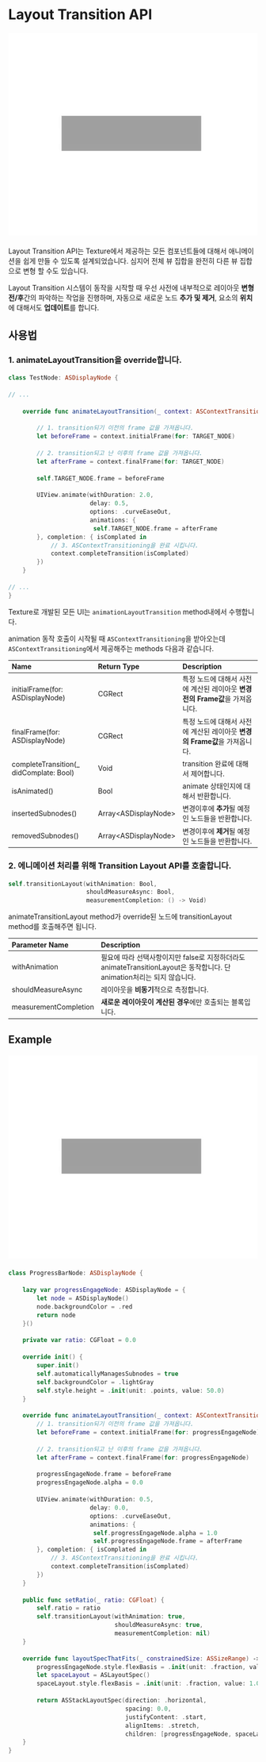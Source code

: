 # Layout Transition API

#### ![](../.gitbook/assets/progress.gif) 

Layout Transition API는 Texture에서 제공하는 모든 컴포넌트들에 대해서 애니메이션을 쉽게 만들 수 있도록 설계되었습니다. 심지어 전체 뷰 집합을 완전히 다른 뷰 집합으로 변형 할 수도 있습니다.

Layout Transition 시스템이 동작을 시작할 때 우선 사전에 내부적으로 레이아웃 **변형 전/후**간의 파악하는 작업을 진행하며, 자동으로 새로운 노드 **추가 및 제거**, 요소의 **위치**에 대해서도 **업데이트**를 합니다. 

## 사용법 

### 1. animateLayoutTransition을 override합니다. 

```swift
class TestNode: ASDisplayNode {

// ...

    override func animateLayoutTransition(_ context: ASContextTransitioning) {

        // 1. transition되기 이전의 frame 값을 가져옵니다.
        let beforeFrame = context.initialFrame(for: TARGET_NODE)
        
        // 2. transition되고 난 이후의 frame 값을 가져옵니다.
        let afterFrame = context.finalFrame(for: TARGET_NODE)
        
        self.TARGET_NODE.frame = beforeFrame
        
        UIView.animate(withDuration: 2.0,
                       delay: 0.5,
                       options: .curveEaseOut,
                       animations: {
                        self.TARGET_NODE.frame = afterFrame
        }, completion: { isComplated in
            // 3. ASContextTransitioning을 완료 시킵니다. 
            context.completeTransition(isComplated)
        })
    }
    
// ...
}
```

Texture로 개발된 모든 UI는 `animationLayoutTransition` method내에서 수행합니다. 

animation 동작 호출이 시작될 때 `ASContextTransitioning`을 받아오는데 `ASContextTransitioning`에서 제공해주는 methods 다음과 같습니다.

| Name | Return Type | Description |
| :--- | :--- | :--- |
| initialFrame\(for: ASDisplayNode\) | CGRect | 특정 노드에 대해서 사전에 계산된 레이아웃 **변경전의 Frame값**을 가져옵니다.  |
| finalFrame\(for: ASDisplayNode\) | CGRect | 특정 노드에 대해서 사전에 계산된 레이아웃 **변경의 Frame값**을 가져옵니다.  |
| completeTransition\(\_ didComplate: Bool\) | Void | transition 완료에 대해서 제어합니다.  |
| isAnimated\(\) | Bool | animate 상태인지에 대해서  반환합니다.  |
| insertedSubnodes\(\) | Array&lt;ASDisplayNode&gt; | 변경이후에 **추가**될 예정인 노드들을 반환합니다. |
| removedSubnodes\(\) | Array&lt;ASDisplayNode&gt; | 변경이후에 **제거**될 예정인 노드들을 반환합니다. |

### 2. 에니메이션 처리를 위해 Transition Layout API를 호출합니다. 

```swift
self.transitionLayout(withAnimation: Bool,
                      shouldMeasureAsync: Bool,
                      measurementCompletion: () -> Void)
```

animateTransitionLayout method가 override된 노드에 transitionLayout method를 호출해주면 됩니다.

| Parameter Name | Description |
| :--- | :--- |
| withAnimation | 필요에 따라 선택사항이지만 false로 지정하더라도 animateTransitionLayout은 동작합니다. 단 animation처리는 되지 않습니다.  |
| shouldMeasureAsync | 레이아웃을 **비동기**적으로 측정합니다.  |
| measurementCompletion | **새로운 레이아웃이 계산된 경우**에만 호출되는 블록입니다.  |

## Example

#### ![](../.gitbook/assets/progress.gif)

```swift
class ProgressBarNode: ASDisplayNode {
    
    lazy var progressEngageNode: ASDisplayNode = {
        let node = ASDisplayNode()
        node.backgroundColor = .red
        return node
    }()
    
    private var ratio: CGFloat = 0.0
    
    override init() {
        super.init()
        self.automaticallyManagesSubnodes = true
        self.backgroundColor = .lightGray
        self.style.height = .init(unit: .points, value: 50.0)
    }
    
    override func animateLayoutTransition(_ context: ASContextTransitioning) {
        // 1. transition되기 이전의 frame 값을 가져옵니다.
        let beforeFrame = context.initialFrame(for: progressEngageNode)
        
        // 2. transition되고 난 이후의 frame 값을 가져옵니다.
        let afterFrame = context.finalFrame(for: progressEngageNode)
        
        progressEngageNode.frame = beforeFrame
        progressEngageNode.alpha = 0.0
        
        UIView.animate(withDuration: 0.5,
                       delay: 0.0,
                       options: .curveEaseOut,
                       animations: {
                        self.progressEngageNode.alpha = 1.0
                        self.progressEngageNode.frame = afterFrame
        }, completion: { isComplated in
            // 3. ASContextTransitioning을 완료 시킵니다. 
            context.completeTransition(isComplated)
        })
    }
    
    public func setRatio(_ ratio: CGFloat) {
        self.ratio = ratio
        self.transitionLayout(withAnimation: true,
                              shouldMeasureAsync: true,
                              measurementCompletion: nil)
    }
    
    override func layoutSpecThatFits(_ constrainedSize: ASSizeRange) -> ASLayoutSpec {
        progressEngageNode.style.flexBasis = .init(unit: .fraction, value: ratio)
        let spaceLayout = ASLayoutSpec()
        spaceLayout.style.flexBasis = .init(unit: .fraction, value: 1.0 - ratio)
        
        return ASStackLayoutSpec(direction: .horizontal,
                                 spacing: 0.0,
                                 justifyContent: .start,
                                 alignItems: .stretch,
                                 children: [progressEngageNode, spaceLayout])
    }
}

```

